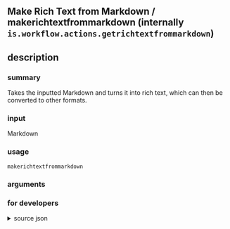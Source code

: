 
## Make Rich Text from Markdown / makerichtextfrommarkdown (internally `is.workflow.actions.getrichtextfrommarkdown`)



## description
### summary
Takes the inputted Markdown and turns it into rich text, which can then be converted to other formats.

### input
Markdown


### usage
`makerichtextfrommarkdown `

### arguments


### for developers

<details><summary>source json</summary>
<p>
```json
{
	"ActionClass": "WFRichTextFromMarkdownAction",
	"ActionKeywords": [
		"html",
		"get"
	],
	"Category": "Text",
	"Description": {
		"DescriptionInput": "Markdown",
		"DescriptionSummary": "Takes the inputted Markdown and turns it into rich text, which can then be converted to other formats."
	},
	"IconName": "RichText.png",
	"Input": {
		"Multiple": false,
		"Required": true,
		"Types": [
			"WFStringContentItem"
		]
	},
	"Name": "Make Rich Text from Markdown",
	"Output": {
		"Multiple": false,
		"OutputName": "Rich Text from Markdown",
		"Types": [
			"public.html"
		]
	},
	"ShortName": "Make Rich Text",
	"Subcategory": "Rich Text",
	"SuggestedNever": true
}
```
</p></details>
